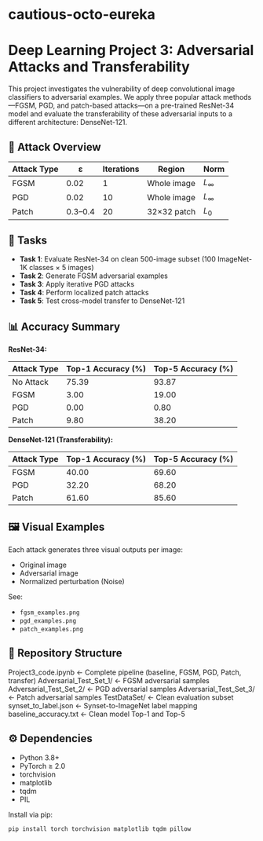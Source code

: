 # cautious-octo-eureka

# Deep Learning Project 3: Adversarial Attacks and Transferability

This project investigates the vulnerability of deep convolutional image classifiers to adversarial examples. We apply three popular attack methods—FGSM, PGD, and patch-based attacks—on a pre-trained ResNet-34 model and evaluate the transferability of these adversarial inputs to a different architecture: DenseNet-121.

## 🧪 Attack Overview

| Attack Type | ε       | Iterations | Region        | Norm     |
|-------------|----------|------------|----------------|----------|
| FGSM        | 0.02     | 1          | Whole image    | $L_\infty$ |
| PGD         | 0.02     | 10         | Whole image    | $L_\infty$ |
| Patch       | 0.3–0.4  | 20         | 32×32 patch    | $L_0$      |

## 🧾 Tasks

- **Task 1**: Evaluate ResNet-34 on clean 500-image subset (100 ImageNet-1K classes × 5 images)
- **Task 2**: Generate FGSM adversarial examples
- **Task 3**: Apply iterative PGD attacks
- **Task 4**: Perform localized patch attacks
- **Task 5**: Test cross-model transfer to DenseNet-121

## 📊 Accuracy Summary

**ResNet-34:**

| Attack Type | Top-1 Accuracy (%) | Top-5 Accuracy (%) |
|-------------|---------------------|---------------------|
| No Attack   | 75.39               | 93.87               |
| FGSM        | 3.00                | 19.00               |
| PGD         | 0.00                | 0.80                |
| Patch       | 9.80                | 38.20               |

**DenseNet-121 (Transferability):**

| Attack Type | Top-1 Accuracy (%) | Top-5 Accuracy (%) |
|-------------|---------------------|---------------------|
| FGSM        | 40.00               | 69.60               |
| PGD         | 32.20               | 68.20               |
| Patch       | 61.60               | 85.60               |

## 🖼️ Visual Examples

Each attack generates three visual outputs per image:
- Original image
- Adversarial image
- Normalized perturbation (Noise)

See:
- `fgsm_examples.png`
- `pgd_examples.png`
- `patch_examples.png`

## 📁 Repository Structure
Project3_code.ipynb ← Complete pipeline (baseline, FGSM, PGD, Patch, transfer)
Adversarial_Test_Set_1/ ← FGSM adversarial samples
Adversarial_Test_Set_2/ ← PGD adversarial samples
Adversarial_Test_Set_3/ ← Patch adversarial samples
TestDataSet/ ← Clean evaluation subset
synset_to_label.json ← Synset-to-ImageNet label mapping
baseline_accuracy.txt ← Clean model Top-1 and Top-5


## ⚙️ Dependencies

- Python 3.8+
- PyTorch ≥ 2.0
- torchvision
- matplotlib
- tqdm
- PIL

Install via pip:

```bash
pip install torch torchvision matplotlib tqdm pillow


